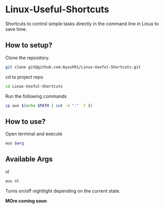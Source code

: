 # Linux-Useful-Shortcuts

Shortcuts to control simple tasks directly in the command line in Linux to save time.

## How to setup?

Clone the repository. 

```bash
git clone git@github.com:AyushR1/Linux-Useful-Shortcuts.git
```

cd to project repo 

```bash
cd Linux-Useful-Shortcuts
```

Run the following commands

```bash
cp aus $(echo $PATH | cut -d ":" -f 1)
```

## How to use?

Open terminal and execute

```bash
aus $arg
```

## Available Args

nl

```bash
aus nl
```

Turns on/off nightlight depending on the current state.

**MOre coming soon**